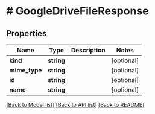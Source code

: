 # # GoogleDriveFileResponse

## Properties

Name | Type | Description | Notes
------------ | ------------- | ------------- | -------------
**kind** | **string** |  | [optional]
**mime_type** | **string** |  | [optional]
**id** | **string** |  | [optional]
**name** | **string** |  | [optional]

[[Back to Model list]](../../README.md#models) [[Back to API list]](../../README.md#endpoints) [[Back to README]](../../README.md)
